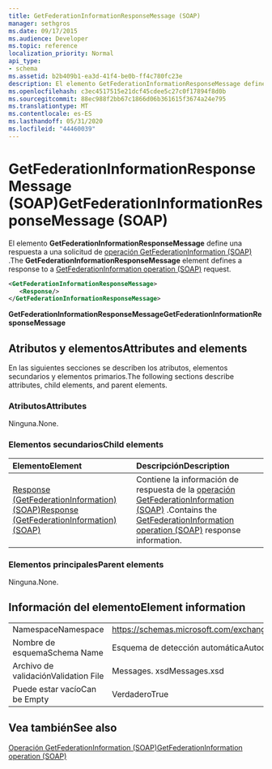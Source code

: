 ```yaml
---
title: GetFederationInformationResponseMessage (SOAP)
manager: sethgros
ms.date: 09/17/2015
ms.audience: Developer
ms.topic: reference
localization_priority: Normal
api_type:
- schema
ms.assetid: b2b409b1-ea3d-41f4-be0b-ff4c780fc23e
description: El elemento GetFederationInformationResponseMessage define una respuesta a una solicitud de operación GetFederationInformation (SOAP).
ms.openlocfilehash: c3ec4517515e21dcf45cdee5c27c0f17894f8d0b
ms.sourcegitcommit: 88ec988f2bb67c1866d06b361615f3674a24e795
ms.translationtype: MT
ms.contentlocale: es-ES
ms.lasthandoff: 05/31/2020
ms.locfileid: "44460039"
---
```

# <a name="getfederationinformationresponsemessage-soap"></a><span data-ttu-id="59af4-103">GetFederationInformationResponseMessage (SOAP)</span><span class="sxs-lookup"><span data-stu-id="59af4-103">GetFederationInformationResponseMessage (SOAP)</span></span>

<span data-ttu-id="59af4-104">El elemento **GetFederationInformationResponseMessage** define una respuesta a una solicitud de [operación GetFederationInformation (SOAP)](getfederationinformation-operation-soap.md) .</span><span class="sxs-lookup"><span data-stu-id="59af4-104">The **GetFederationInformationResponseMessage** element defines a response to a [GetFederationInformation operation (SOAP)](getfederationinformation-operation-soap.md) request.</span></span> 
  
```XML
<GetFederationInformationResponseMessage>
   <Response/>
</GetFederationInformationResponseMessage>
```

 <span data-ttu-id="59af4-105">**GetFederationInformationResponseMessage**</span><span class="sxs-lookup"><span data-stu-id="59af4-105">**GetFederationInformationResponseMessage**</span></span>
## <a name="attributes-and-elements"></a><span data-ttu-id="59af4-106">Atributos y elementos</span><span class="sxs-lookup"><span data-stu-id="59af4-106">Attributes and elements</span></span>

<span data-ttu-id="59af4-107">En las siguientes secciones se describen los atributos, elementos secundarios y elementos primarios.</span><span class="sxs-lookup"><span data-stu-id="59af4-107">The following sections describe attributes, child elements, and parent elements.</span></span>
  
### <a name="attributes"></a><span data-ttu-id="59af4-108">Atributos</span><span class="sxs-lookup"><span data-stu-id="59af4-108">Attributes</span></span>

<span data-ttu-id="59af4-109">Ninguna.</span><span class="sxs-lookup"><span data-stu-id="59af4-109">None.</span></span>
  
### <a name="child-elements"></a><span data-ttu-id="59af4-110">Elementos secundarios</span><span class="sxs-lookup"><span data-stu-id="59af4-110">Child elements</span></span>

|<span data-ttu-id="59af4-111">**Elemento**</span><span class="sxs-lookup"><span data-stu-id="59af4-111">**Element**</span></span>|<span data-ttu-id="59af4-112">**Descripción**</span><span class="sxs-lookup"><span data-stu-id="59af4-112">**Description**</span></span>|
|:-----|:-----|
|[<span data-ttu-id="59af4-113">Response (GetFederationInformation) (SOAP)</span><span class="sxs-lookup"><span data-stu-id="59af4-113">Response (GetFederationInformation) (SOAP)</span></span>](response-getfederationinformationsoap.md) <br/> |<span data-ttu-id="59af4-114">Contiene la información de respuesta de la [operación GetFederationInformation (SOAP)](getfederationinformation-operation-soap.md) .</span><span class="sxs-lookup"><span data-stu-id="59af4-114">Contains the [GetFederationInformation operation (SOAP)](getfederationinformation-operation-soap.md) response information.</span></span>  <br/> |
   
### <a name="parent-elements"></a><span data-ttu-id="59af4-115">Elementos principales</span><span class="sxs-lookup"><span data-stu-id="59af4-115">Parent elements</span></span>

<span data-ttu-id="59af4-116">Ninguna.</span><span class="sxs-lookup"><span data-stu-id="59af4-116">None.</span></span>
  
## <a name="element-information"></a><span data-ttu-id="59af4-117">Información del elemento</span><span class="sxs-lookup"><span data-stu-id="59af4-117">Element information</span></span>

|||
|:-----|:-----|
|<span data-ttu-id="59af4-118">Namespace</span><span class="sxs-lookup"><span data-stu-id="59af4-118">Namespace</span></span>  <br/> |https://schemas.microsoft.com/exchange/2010/Autodiscover  <br/> |
|<span data-ttu-id="59af4-119">Nombre de esquema</span><span class="sxs-lookup"><span data-stu-id="59af4-119">Schema Name</span></span>  <br/> |<span data-ttu-id="59af4-120">Esquema de detección automática</span><span class="sxs-lookup"><span data-stu-id="59af4-120">Autodiscover schema</span></span>  <br/> |
|<span data-ttu-id="59af4-121">Archivo de validación</span><span class="sxs-lookup"><span data-stu-id="59af4-121">Validation File</span></span>  <br/> |<span data-ttu-id="59af4-122">Messages. xsd</span><span class="sxs-lookup"><span data-stu-id="59af4-122">Messages.xsd</span></span>  <br/> |
|<span data-ttu-id="59af4-123">Puede estar vacío</span><span class="sxs-lookup"><span data-stu-id="59af4-123">Can be Empty</span></span>  <br/> |<span data-ttu-id="59af4-124">Verdadero</span><span class="sxs-lookup"><span data-stu-id="59af4-124">True</span></span>  <br/> |
   
## <a name="see-also"></a><span data-ttu-id="59af4-125">Vea también</span><span class="sxs-lookup"><span data-stu-id="59af4-125">See also</span></span>



[<span data-ttu-id="59af4-126">Operación GetFederationInformation (SOAP)</span><span class="sxs-lookup"><span data-stu-id="59af4-126">GetFederationInformation operation (SOAP)</span></span>](getfederationinformation-operation-soap.md)


